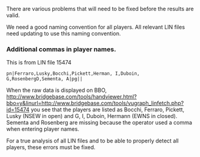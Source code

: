 There are various problems that will need to be fixed before the results are valid.

We need a good naming convention for all players. All relevant LIN files need updating to use this naming convention.

### Additional commas in player names.
This is from LIN file 15474

```
pn|Ferraro,Lusky,Bocchi,Pickett,Herman, I,Duboin, G,RosenbergD,Sementa, A|pg||
```

When the raw data is displayed on BBO,
http://www.bridgebase.com/tools/handviewer.html?bbo=y&linurl=http://www.bridgebase.com/tools/vugraph_linfetch.php?id=15474
you see that the players are listed as Bocchi, Ferraro, Pickett, Lusky (NSEW in open) and G, I, Duboin, Hermann (EWNS in closed). Sementa and Rosenberg are missing because the operator used a comma when entering player names.

For a true analysis of all LIN files and to be able to properly detect all players, these errors must be fixed.
